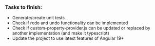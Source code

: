 ### Tasks to finish:
- Generate/create unit tests
- Check if redo and undo functionality can be implemented
- Check if custom-property-provider.js can be updated or replaced by another implementation (and make it typescript)
- Update the project to use latest features of Angular 19+

